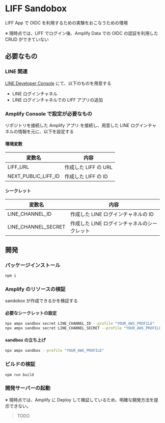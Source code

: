 # LIFF Sandobox

LIFF App で OIDC を利用するための実験をおこなうための環境

※ 現時点では、LIFF でログイン後、Amplify Data での OIDC の認証を利用した CRUD ができていない

## 必要なもの

### LINE 関連

[LINE Developer Console](https://developers.line.biz/console/) にて、以下のものを用意する

- LINE ログインチャネル
- LINE ログインチャネルでの LIFF アプリの追加

### Amplify Console で設定が必要なもの

リポジトリを接続した Amplify アプリ を接続し、用意した LINE ログインチャネルの情報を元に、以下を設定する

#### 環境変数

| 変数名              | 内容                 |
| ------------------- | -------------------- |
| LIFF_URL            | 作成した LIFF の URL |
| NEXT_PUBLIC_LIFF_ID | 作成した LIFF の ID  |

#### シークレット

| 変数名              | 内容                                         |
| ------------------- | -------------------------------------------- |
| LINE_CHANNEL_ID     | 作成した LINE ログインチャネルの ID          |
| LINE_CHANNEL_SECRET | 作成した LINE ログインチャネルのシークレット |

## 開発

### パッケージインストール

```bash
npm i
```

### Amplify のリソースの検証

sandobox が作成できるかを検証する

#### 必要なシークレットの設定

```bash
npx ampx sandbox secret LINE_CHANNEL_ID --profile "YOUR_AWS_PROFILE"
npx ampx sandbox secret LINE_CHANNEL_SECRET --profile "YOUR_AWS_PROFILE"
```

#### sandbox の立ち上げ

```bash
npx ampx sandbox --profile "YOUR_AWS_PROFILE"
```

### ビルドの検証

```bash
npm run build
```

### 開発サーバーの起動

※ 現時点では、Amplify に Deploy して検証しているため、明確な開発方法を提示できない。

> TODO
